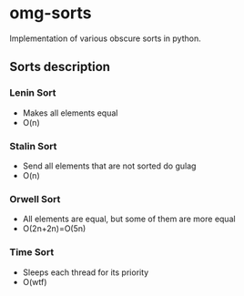 # omg-sorts
Implementation of various obscure sorts in python.

## Sorts description

### Lenin Sort
- Makes all elements equal
- O(n)

### Stalin Sort
- Send all elements that are not sorted do gulag
- O(n)

### Orwell Sort
- All elements are equal, but some of them are more equal
- O(2n+2n)=O(5n)

### Time Sort
- Sleeps each thread for its priority
- O(wtf)
